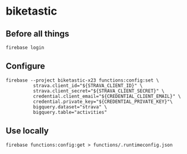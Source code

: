 # biketastic

## Before all things

    firebase login

## Configure

    firebase --project biketastic-x23 functions:config:set \
              strava.client_id="${STRAVA_CLIENT_ID}" \
              strava.client_secret="${STRAVA_CLIENT_SECRET}" \
              credential.client_email="${CREDENTIAL_CLIENT_EMAIL}" \
              credential.private_key="${CREDENTIAL_PRIVATE_KEY}"\
              bigquery.dataset="strava" \
              bigquery.table="activities"

## Use locally

    firebase functions:config:get > functions/.runtimeconfig.json
